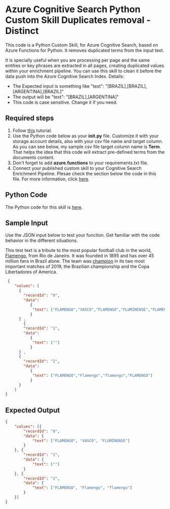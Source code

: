 # Azure Cognitive Search Python Custom Skill Duplicates removal - Distinct

This code is a Python Custom Skill, for Azure Cognitive Search, based on Azure Functions for Python. It removes duplicated terms from the input text. 

It is specially useful when you are processing per page and the same entities or key phrases are extracted in all pages, creating duplicated values within your enrichment pipeline. You can use this skill to clean it before the data push into the Azure Cognitive Search Index. Details:

+ The Expected input is something like "text": "[BRAZIL],[BRAZIL],[ARGENTINA],[BRAZIL]"
+ The output will be "text": "[BRAZIL],[ARGENTINA]"
+ This code is case sensitive. Change it if you need.

## Required steps

1. Follow [this](https://docs.microsoft.com/en-us/azure/azure-functions/functions-create-first-function-python) tutorial.
1. Use the Python code below as your **__init__.py** file. Customize it with your storage account details, also with your csv file name and target column. As you can see below, my sample csv file target column name is **Term**. That helps the idea that this code will extract pre-defined terms from the documents content.
1. Don't forget to add **azure.functions** to your requirements.txt file.
1. Connect your published custom skill to your Cognitive Search Enrichment Pipeline. Plesae check the section below the code in this file. For more information, click [here](https://docs.microsoft.com/en-us/azure/search/cognitive-search-create-custom-skill-example#connect-to-your-pipeline).

## Python Code

The Python code for this skill is [here](./__init__.py). 

## Sample Input

Use the JSON input below to test your function. Get familiar with the code behavior in the different situations. 

This test text is a tribute to the most popular football club in the world, [Flamengo](https://en.wikipedia.org/wiki/Clube_de_Regatas_do_Flamengo), from Rio de Janeiro. It was founded in 1895 and has over 45 million fans in Brazil alone. The team was [champion](https://www.youtube.com/watch?time_continue=11&v=371FOyquzno) in its two most important matches of 2019, the Brazilian championship and the Copa Libertadores of America.

```json
 {
    "values": [
      {
        "recordId": "0",
        "data":
           {
            "text": ["FLAMENGO","VASCO","FLAMENGO","FLUMINENSE","FLAMENGO"]
           }
      } ,
        {
        "recordId": "1",
        "data":
           {
            "text": [""]
           }
      } ,    
      {
        "recordId": "2",
        "data":
           {
            "text": ["FLAMENGO","Flamengo","flamengo","FLAMENGO"]
           }
      } 
    ]
}
```

## Expected Output

```json
{
    "values": [{
        "recordId": "0",
        "data": {
            "text": ["FLAMENGO", "VASCO", "FLUMINENSE"]
        }
    }, {
        "recordId": "1",
        "data": {
            "text": [""]
        }
    }, {
        "recordId": "2",
        "data": {
            "text": ["FLAMENGO", "Flamengo", "flamengo"]
        }
    }]
}
```